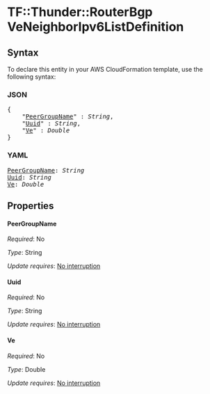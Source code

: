 # TF::Thunder::RouterBgp VeNeighborIpv6ListDefinition

## Syntax

To declare this entity in your AWS CloudFormation template, use the following syntax:

### JSON

<pre>
{
    "<a href="#peergroupname" title="PeerGroupName">PeerGroupName</a>" : <i>String</i>,
    "<a href="#uuid" title="Uuid">Uuid</a>" : <i>String</i>,
    "<a href="#ve" title="Ve">Ve</a>" : <i>Double</i>
}
</pre>

### YAML

<pre>
<a href="#peergroupname" title="PeerGroupName">PeerGroupName</a>: <i>String</i>
<a href="#uuid" title="Uuid">Uuid</a>: <i>String</i>
<a href="#ve" title="Ve">Ve</a>: <i>Double</i>
</pre>

## Properties

#### PeerGroupName

_Required_: No

_Type_: String

_Update requires_: [No interruption](https://docs.aws.amazon.com/AWSCloudFormation/latest/UserGuide/using-cfn-updating-stacks-update-behaviors.html#update-no-interrupt)

#### Uuid

_Required_: No

_Type_: String

_Update requires_: [No interruption](https://docs.aws.amazon.com/AWSCloudFormation/latest/UserGuide/using-cfn-updating-stacks-update-behaviors.html#update-no-interrupt)

#### Ve

_Required_: No

_Type_: Double

_Update requires_: [No interruption](https://docs.aws.amazon.com/AWSCloudFormation/latest/UserGuide/using-cfn-updating-stacks-update-behaviors.html#update-no-interrupt)


